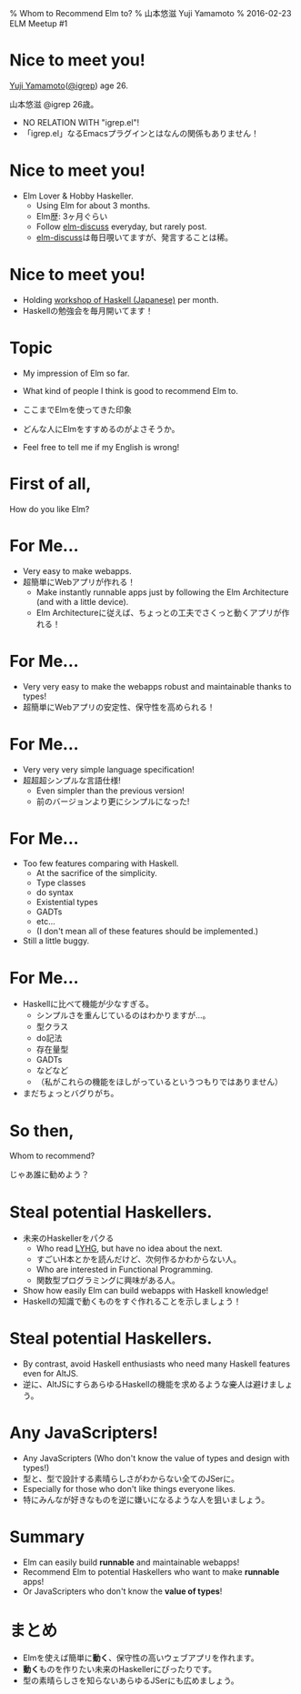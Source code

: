 % Whom to Recommend Elm to?
% 山本悠滋 Yuji Yamamoto
% 2016-02-23 ELM Meetup #1

# Nice to meet you!

[Yuji Yamamoto](https://plus.google.com/u/0/+YujiYamamoto_igrep/about)([\@igrep](https://twitter.com/igrep)) age 26.

山本悠滋 @igrep 26歳。

- NO RELATION WITH "igrep.el"!
- 「igrep.el」なるEmacsプラグインとはなんの関係もありません！

# Nice to meet you!

- Elm Lover & Hobby Haskeller.
    - Using Elm for about 3 months.
    - Elm歴: 3ヶ月ぐらい
    - Follow [elm-discuss](https://groups.google.com/forum/#!forum/elm-discuss) everyday, but rarely post.
    - [elm-discuss](https://groups.google.com/forum/#!forum/elm-discuss)は毎日覗いてますが、発言することは稀。

# Nice to meet you!

- Holding [workshop of Haskell (Japanese)](http://connpass.com/series/754/) per month.
- Haskellの勉強会を毎月開いてます！

# Topic

- My impression of Elm so far.
- What kind of people I think is good to recommend Elm to.
- ここまでElmを使ってきた印象
- どんな人にElmをすすめるのがよさそうか。

- Feel free to tell me if my English is wrong!

# First of all,

<div class="takahashiLike">
How do you like Elm?
</div>

# For Me...

- Very easy to make webapps.
- 超簡単にWebアプリが作れる！
    - Make instantly runnable apps just by following the Elm Architecture (and with a little device).
    - Elm Architectureに従えば、ちょっとの工夫でさくっと動くアプリが作れる！

# For Me...

- Very very easy to make the webapps robust and maintainable thanks to types!
- 超簡単にWebアプリの安定性、保守性を高められる！

# For Me...

- Very very very simple language specification!
- 超超超シンプルな言語仕様!
    - Even simpler than the previous version!
    - 前のバージョンより更にシンプルになった!

# For Me...

- Too few features comparing with Haskell.
    - At the sacrifice of the simplicity.
    - Type classes
    - do syntax
    - Existential types
    - GADTs
    - etc...
    - (I don't mean all of these features should be implemented.)
- Still a little buggy.

# For Me...

- Haskellに比べて機能が少なすぎる。
    - シンプルさを重んじているのはわかりますが...。
    - 型クラス
    - do記法
    - 存在量型
    - GADTs
    - などなど
    - （私がこれらの機能をほしがっているというつもりではありません）
- まだちょっとバグりがち。

# So then,

<div class="takahashiLike">
Whom to recommend?

じゃあ誰に勧めよう？
</div>

# Steal potential Haskellers.

- 未来のHaskellerをパクる
    - Who read [LYHG](http://learnyouahaskell.com/), but have no idea about the next.
    - すごいH本とかを読んだけど、次何作るかわからない人。
    - Who are interested in Functional Programming.
    - 関数型プログラミングに興味がある人。
- Show how easily Elm can build webapps with Haskell knowledge!
- Haskellの知識で動くものをすぐ作れることを示しましょう！

# Steal potential Haskellers.

- By contrast, avoid Haskell enthusiasts who need many Haskell features even for AltJS.
- 逆に、AltJSにすらあらゆるHaskellの機能を求めるような~~変~~人は避けましょう。

# Any JavaScripters!

- Any JavaScripters (Who don't know the value of types and design with types!)
- 型と、型で設計する素晴らしさがわからない全てのJSerに。
- Especially for those who don't like things everyone likes.
- 特にみんなが好きなものを逆に嫌いになるような人を狙いましょう。

# Summary

- Elm can easily build **runnable** and maintainable webapps!
- Recommend Elm to potential Haskellers who want to make **runnable** apps!
- Or JavaScripters who don't know the **value of types**!

# まとめ

- Elmを使えば簡単に**動く**、保守性の高いウェブアプリを作れます。
- **動く**ものを作りたい未来のHaskellerにぴったりです。
- 型の素晴らしさを知らないあらゆるJSerにも広めましょう。
